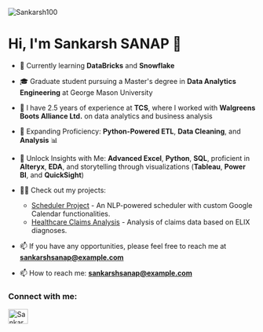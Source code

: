 <p align="left">  
  <img src="https://komarev.com/ghpvc/?username=Sankarsh100&label=Profile%20views&color=0e75b6&style=flat" alt="Sankarsh100" /> 


</p>

# Hi, I'm Sankarsh SANAP 👋

- 🌱 Currently learning **DataBricks** and **Snowflake**
- 🎓 Graduate student pursuing a Master's degree in **Data Analytics Engineering** at George Mason University
- 💼 I have 2.5 years of experience at **TCS**, where I worked with **Walgreens Boots Alliance Ltd.** on data analytics and business analysis

- 🚀 Expanding Proficiency: **Python-Powered ETL**, **Data Cleaning**, and **Analysis** 📊
- 💬 Unlock Insights with Me: **Advanced Excel**, **Python**, **SQL**, proficient in **Alteryx**, **EDA**, and storytelling through visualizations (**Tableau**, **Power BI**, and **QuickSight**)
- 👨‍💻 Check out my projects:
  - [Scheduler Project](https://github.com/username/scheduler-project) - An NLP-powered scheduler with custom Google Calendar functionalities.
  - [Healthcare Claims Analysis](https://github.com/username/claims-analysis) - Analysis of claims data based on ELIX diagnoses.
  
- 📫 If you have any opportunities, please feel free to reach me at **sankarshsanap@example.com**
- 📫 How to reach me: **sankarshsanap@example.com**

<h3 align="left">Connect with me:</h3>

<p align="left">
  <a href="https://www.linkedin.com/in/sankarshsanap" target="blank">
    <img align="center" src="https://cdn.jsdelivr.net/npm/simple-icons@3.0.1/icons/linkedin.svg" alt="Sankarsh SANAP" height="30" width="40" />
  </a>
</p>
